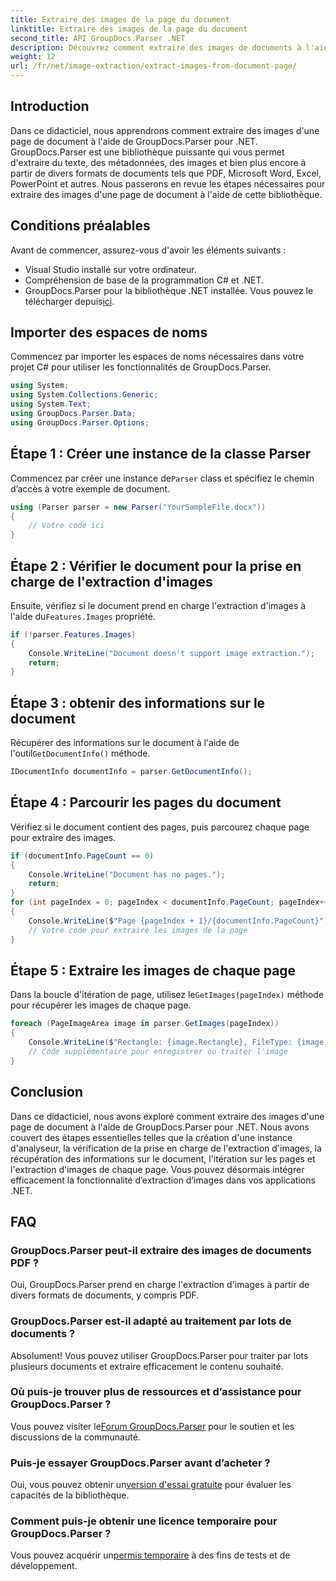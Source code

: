 ```yaml
---
title: Extraire des images de la page du document
linktitle: Extraire des images de la page du document
second_title: API GroupDocs.Parser .NET
description: Découvrez comment extraire des images de documents à l'aide de GroupDocs.Parser pour .NET. Améliorez vos capacités de traitement de documents.
weight: 12
url: /fr/net/image-extraction/extract-images-from-document-page/
---
```

## Introduction
Dans ce didacticiel, nous apprendrons comment extraire des images d'une page de document à l'aide de GroupDocs.Parser pour .NET. GroupDocs.Parser est une bibliothèque puissante qui vous permet d'extraire du texte, des métadonnées, des images et bien plus encore à partir de divers formats de documents tels que PDF, Microsoft Word, Excel, PowerPoint et autres. Nous passerons en revue les étapes nécessaires pour extraire des images d'une page de document à l'aide de cette bibliothèque.
## Conditions préalables
Avant de commencer, assurez-vous d'avoir les éléments suivants :
- Visual Studio installé sur votre ordinateur.
- Compréhension de base de la programmation C# et .NET.
- GroupDocs.Parser pour la bibliothèque .NET installée. Vous pouvez le télécharger depuis[ici](https://releases.groupdocs.com/parser/net/).

## Importer des espaces de noms
Commencez par importer les espaces de noms nécessaires dans votre projet C# pour utiliser les fonctionnalités de GroupDocs.Parser.
```csharp
using System;
using System.Collections.Generic;
using System.Text;
using GroupDocs.Parser.Data;
using GroupDocs.Parser.Options;
```
## Étape 1 : Créer une instance de la classe Parser
 Commencez par créer une instance de`Parser` class et spécifiez le chemin d’accès à votre exemple de document.
```csharp
using (Parser parser = new Parser("YourSampleFile.docx"))
{
    // Votre code ici
}
```
## Étape 2 : Vérifier le document pour la prise en charge de l'extraction d'images
 Ensuite, vérifiez si le document prend en charge l'extraction d'images à l'aide du`Features.Images` propriété.
```csharp
if (!parser.Features.Images)
{
    Console.WriteLine("Document doesn't support image extraction.");
    return;
}
```
## Étape 3 : obtenir des informations sur le document
 Récupérer des informations sur le document à l'aide de l'outil`GetDocumentInfo()` méthode.
```csharp
IDocumentInfo documentInfo = parser.GetDocumentInfo();
```
## Étape 4 : Parcourir les pages du document
Vérifiez si le document contient des pages, puis parcourez chaque page pour extraire des images.
```csharp
if (documentInfo.PageCount == 0)
{
    Console.WriteLine("Document has no pages.");
    return;
}
for (int pageIndex = 0; pageIndex < documentInfo.PageCount; pageIndex++)
{
    Console.WriteLine($"Page {pageIndex + 1}/{documentInfo.PageCount}");
    // Votre code pour extraire les images de la page
}
```
## Étape 5 : Extraire les images de chaque page
 Dans la boucle d'itération de page, utilisez le`GetImages(pageIndex)` méthode pour récupérer les images de chaque page.
```csharp
foreach (PageImageArea image in parser.GetImages(pageIndex))
{
    Console.WriteLine($"Rectangle: {image.Rectangle}, FileType: {image.FileType}");
    // Code supplémentaire pour enregistrer ou traiter l'image
}
```

## Conclusion
Dans ce didacticiel, nous avons exploré comment extraire des images d'une page de document à l'aide de GroupDocs.Parser pour .NET. Nous avons couvert des étapes essentielles telles que la création d'une instance d'analyseur, la vérification de la prise en charge de l'extraction d'images, la récupération des informations sur le document, l'itération sur les pages et l'extraction d'images de chaque page. Vous pouvez désormais intégrer efficacement la fonctionnalité d’extraction d’images dans vos applications .NET.

## FAQ
### GroupDocs.Parser peut-il extraire des images de documents PDF ?
Oui, GroupDocs.Parser prend en charge l'extraction d'images à partir de divers formats de documents, y compris PDF.
### GroupDocs.Parser est-il adapté au traitement par lots de documents ?
Absolument! Vous pouvez utiliser GroupDocs.Parser pour traiter par lots plusieurs documents et extraire efficacement le contenu souhaité.
### Où puis-je trouver plus de ressources et d’assistance pour GroupDocs.Parser ?
 Vous pouvez visiter le[Forum GroupDocs.Parser](https://forum.groupdocs.com/c/parser/17) pour le soutien et les discussions de la communauté.
### Puis-je essayer GroupDocs.Parser avant d’acheter ?
 Oui, vous pouvez obtenir un[version d'essai gratuite](https://releases.groupdocs.com/) pour évaluer les capacités de la bibliothèque.
### Comment puis-je obtenir une licence temporaire pour GroupDocs.Parser ?
 Vous pouvez acquérir un[permis temporaire](https://purchase.groupdocs.com/temporary-license/) à des fins de tests et de développement.